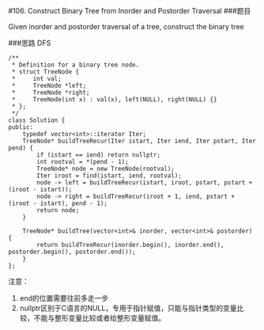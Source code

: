 #106. Construct Binary Tree from Inorder and Postorder Traversal
###题目

Given inorder and postorder traversal of a tree, construct the binary tree

###思路
DFS

```
/**
 * Definition for a binary tree node.
 * struct TreeNode {
 *     int val;
 *     TreeNode *left;
 *     TreeNode *right;
 *     TreeNode(int x) : val(x), left(NULL), right(NULL) {}
 * };
 */
class Solution {
public:
    typedef vector<int>::iterator Iter;
    TreeNode* buildTreeRecur(Iter istart, Iter iend, Iter pstart, Iter pend) {
        if (istart == iend) return nullptr;
        int rootval = *(pend - 1);
        TreeNode* node = new TreeNode(rootval);
        Iter iroot = find(istart, iend, rootval);
        node -> left = buildTreeRecur(istart, iroot, pstart, pstart + (iroot - istart));
        node -> right = buildTreeRecur(iroot + 1, iend, pstart + (iroot - istart), pend - 1);
        return node;
    }
    
    TreeNode* buildTree(vector<int>& inorder, vector<int>& postorder) {
        return buildTreeRecur(inorder.begin(), inorder.end(), postorder.begin(), postorder.end());
    }
};
```

注意：

1. end的位置需要往前多走一步
2. nullptr区别于C语言的NULL，专用于指针赋值，只能与指针类型的变量比较，不能与整形变量比较或者给整形变量赋值。
